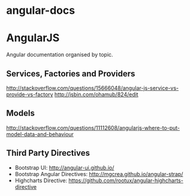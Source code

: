 angular-docs
============

# AngularJS
Angular documentation organised by topic.

## Services, Factories and Providers
http://stackoverflow.com/questions/15666048/angular-js-service-vs-provide-vs-factory
http://jsbin.com/ohamub/824/edit

## Models
http://stackoverflow.com/questions/11112608/angularjs-where-to-put-model-data-and-behaviour

## Third Party Directives
- Bootstrap UI: http://angular-ui.github.io/
- Bootstrap Angular Directives: http://mgcrea.github.io/angular-strap/
- Highcharts Directive: https://github.com/rootux/angular-highcharts-directive
